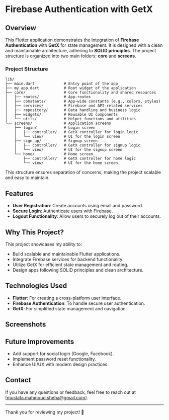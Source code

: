# Firebase Authentication with GetX

## Overview
This Flutter application demonstrates the integration of **Firebase Authentication** with **GetX** for state management. It is designed with a clean and maintainable architecture, adhering to **SOLID principles**. The project structure is organized into two main folders: **core** and **screens**.

### Project Structure
```
lib/
├── main.dart             # Entry point of the app
├── my_app.dart           # Root widget of the application
├── core/                 # Core functionality and shared resources
│   ├── routes/           # App-routes
│   ├── constants/        # App-wide constants (e.g., colors, styles)
│   ├── services/         # Firebase and API-related services
│   ├── repository/       # Data handling and business logic
│   ├── widgets/          # Reusable UI components
│   └── utils/            # Helper functions and utilities
└── screens/              # Application screens
    ├── login/            # Login screen
    │   ├── controller/   # GetX controller for login logic
    │   └── view/         # UI for the login screen
    ├── sign_up/          # Signup screen
    │   ├── controller/   # GetX controller for signup logic
    │   └── view/         # UI for the signup screen
    └── home/             # Home screen
        ├── controller/   # GetX controller for home logic
        └── view/         # UI for the home screen
```

This structure ensures separation of concerns, making the project scalable and easy to maintain.

## Features
- **User Registration**: Create accounts using email and password.
- **Secure Login**: Authenticate users with Firebase.
- **Logout Functionality**: Allow users to securely log out of their accounts.

## Why This Project?
This project showcases my ability to:
- Build scalable and maintainable Flutter applications.
- Integrate Firebase services for backend functionality.
- Utilize GetX for efficient state management and routing.
- Design apps following SOLID principles and clean architecture.

## Technologies Used
- **Flutter**: For creating a cross-platform user interface.
- **Firebase Authentication**: To handle secure user authentication.
- **GetX**: For simplified state management and navigation.

## Screenshots

## Future Improvements
- Add support for social login (Google, Facebook).
- Implement password reset functionality.
- Enhance UI/UX with modern design practices.

## Contact
If you have any questions or feedback, feel free to reach out at [mustafa.mahmoud.sheha@gmail.com].

---
Thank you for reviewing my project! 🚀

